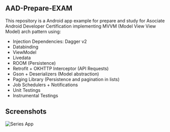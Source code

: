 ## AAD-Prepare-EXAM

This repository is a Android app example for prepare and study for Asociate Android Developer Certification implementing MVVM (Model View View Model) arch pattern using:

- Injection Dependencies: Dagger v2
- Databinding
- ViewModel
- Livedata
- ROOM (Persistence)
- Retrofit + OKHTTP Interceptor (API Requests)
- Gson + Deserializers (Model abstraction)
- Paging Library (Persistence and pagination in lists)
- Job Schedulers + Notifications
- Unit Testings
- Instrumental Testings

## Screenshots

![Series App](https://raw.githubusercontent.com/anibalbastiass/AAD-Prepare-Exam/develop/screenshots/device-2019-12-02-100924.png)
